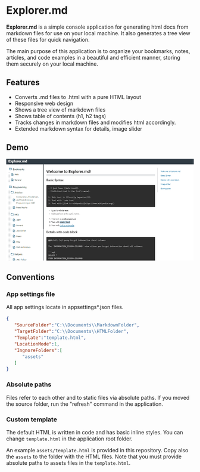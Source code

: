 # Explorer.md

**Explorer.md** is a simple console application for generating html docs from markdown files for use on your local machine. It also generates a tree view of these files for quick navigation. 

The main purpose of this application is to organize your bookmarks, notes, articles, and code examples in a beautiful and efficient manner, storing them securely on your local machine.

## Features

- Converts .md files to .html with a pure HTML layout
- Responsive web design
- Shows a tree view of markdown files
- Shows table of contents (h1, h2 tags)
- Tracks changes in markdown files and modifies html accordingly.
- Extended markdown syntax for details, image slider

## Demo

![](https://github.com/komarowski/Explorer-md/blob/main/images/demo.gif)

## Conventions

### App settings file

All app settings locate in appsettings*.json files.

```json
{
   "SourceFolder":"C:\\Documents\\MarkdownFolder",
   "TargetFolder":"C:\\Documents\\HTMLFolder",
   "Template":"template.html",
   "LocationMode":1,
   "IngnoreFolders":[
      "assets"
   ]
}
```

### Absolute paths

Files refer to each other and to static files via absolute paths. If you moved the source folder, run the "refresh" command in the application.

### Custom template

The default HTML is written in code and has basic inline styles. You can change `template.html` in the application root folder.

An example `assets/template.html` is provided in this repository. Copy also the `assets` to the folder with the HTML files. Note that you must provide absolute paths to assets files in the `template.html`.
